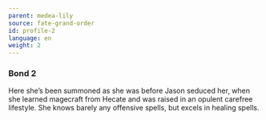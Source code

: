 ```yaml
---
parent: medea-lily
source: fate-grand-order
id: profile-2
language: en
weight: 2
---
```


### Bond 2

Here she’s been summoned as she was before Jason seduced her, when she learned magecraft from Hecate and was raised in an opulent carefree lifestyle. She knows barely any offensive spells, but excels in healing spells.

